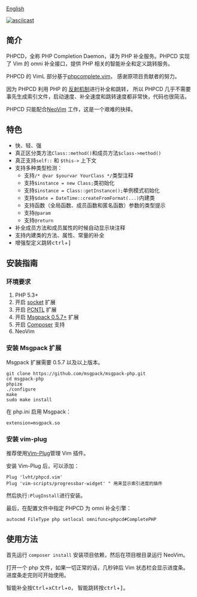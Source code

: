 [English](README_en.md)

[![asciicast](https://asciinema.org/a/4dzyyjymrguylqt21igxlhhqx.png)](https://asciinema.org/a/4dzyyjymrguylqt21igxlhhqx)

## 简介

PHPCD，全称 PHP Completion Daemon，译为 PHP 补全服务。PHPCD 实现了 Vim 的 omni
补全接口，提供 PHP 相关的智能补全和定义跳转服务。

PHPCD 的 VimL 部分基于[phpcomplete.vim](https://github.com/shawncplus/phpcomplete.vim)，
感谢原项目贡献者的努力。

因为 PHPCD 利用 PHP 的 [反射机制](http://php.net/manual/en/book.reflection.php)进行补全和跳转，
所以 PHPCD 几乎不需要事先生成索引文件，启动速度、补全速度和跳转速度都非常快，代码也很简洁。

PHPCD 只能配合[NeoVim](http://neovim.io/) 工作，这是一个艰难的抉择。

##  特色
 * 快、轻、强
 * 真正区分类方法`Class::method()`和成员方法`$class->method()`
 * 真正支持`self::` 和 `$this->` 上下文
 * 支持多种类型检测：
     - 支持`/* @var $yourvar YourClass */`类型注释
     - 支持`$instance = new Class;`类初始化
     - 支持`$instance = Class::getInstance();`单例模式初始化
     - 支持`$date = DateTime::createFromFormat(...)`内建类
     - 支持函数（全局函数、成员函数和匿名函数）参数的类型提示
     - 支持`@param`
     - 支持`@return`
 * 补全成员方法和成员属性的时候自动显示块注释
 * 支持内建类的方法、属性、常量的补全
 * 增强型定义跳转<kbd>ctrl</kbd>+<kbd>]</kbd>

## 安装指南

### 环境要求
 1. PHP 5.3+
 2. 开启 [socket](http://php.net/manual/en/book.sockets.php) 扩展
 3. 开启 [PCNTL](http://php.net/manual/en/book.pcntl.php) 扩展
 4. 开启 [Msgpack 0.5.7+](https://github.com/msgpack/msgpack-php) 扩展
 5. 开启 [Composer](https://getcomposer.org/) 支持
 6. NeoVim

### 安装 Msgpack 扩展

Msgpack 扩展需要 0.5.7 以及以上版本。

```
git clone https://github.com/msgpack/msgpack-php.git
cd msgpack-php
phpize
./configure
make
sudo make install
```

在 php.ini 启用 Msgpack：
```
extension=msgpack.so
```

### 安装 vim-plug

推荐使用[Vim-Plug](https://github.com/junegunn/vim-plug/blob/master/README.md)管理 Vim 插件。

安装 Vim-Plug 后，可以添加：

```
Plug 'lvht/phpcd.vim'
Plug 'vim-scripts/progressbar-widget' " 用来显示索引进度的插件
```

然后执行`:PlugInstall`进行安装。

最后，在配置文件中指定 PHPCD 为 omni 补全引擎：

```
autocmd FileType php setlocal omnifunc=phpcd#CompletePHP
```

## 使用方法
首先运行 `composer install` 安装项目依赖，然后在项目根目录运行 NeoVim。

打开一个 php 文件，如果一切正常的话，几秒钟后 Vim 状态栏会显示进度条。
进度条走完则可开始使用。

智能补全按<kbd>Ctrl</kbd>+<kbd>x</kbd><kbd>Ctrl</kbd>+<kbd>o</kbd>，
智能跳转按<kbd>ctrl</kbd>+<kbd>]</kbd>。
